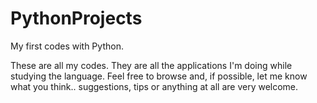# PythonProjects
My first codes with Python.

These are all my codes. They are all the applications I'm doing while studying the language.
Feel free to browse  and, if possible, let me know what you think.. suggestions, tips or anything at all are very welcome.
